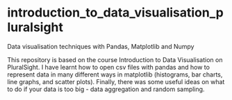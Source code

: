 # introduction_to_data_visualisation_pluralsight
Data visualisation techniques with Pandas, Matplotlib and Numpy

This repository is based on the course Introduction to Data Visualisation on PluralSight. I have learnt how to open csv files
with pandas and how to represent data in many different ways in matplotlib (histograms, bar charts, line graphs,
and scatter plots). Finally, there was some useful ideas on what to do if your data is too big - data aggregation and random
sampling.
